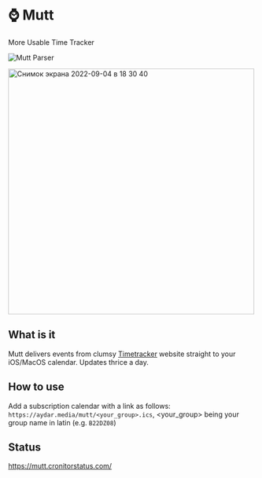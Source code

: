 # ⌚️ Mutt
More Usable Time Tracker

![Mutt Parser](https://cronitor.io/badges/MAypum/production/WVrZSIRM3unLDl0QF8MdHQ2zsBo.svg)

<img width="500" alt="Снимок экрана 2022-09-04 в 18 30 40" src="https://user-images.githubusercontent.com/45698501/188323768-e45f4e52-55f7-4c15-af88-58e50874541e.jpeg">

## What is it
Mutt delivers events from clumsy [Timetracker](https://timetracker.hse.ru) website straight to your iOS/MacOS calendar. Updates thrice a day.
## How to use
Add a subscription calendar with a link as follows: `https://aydar.media/mutt/<your_group>.ics`, <your_group> being your group name in latin (e.g. `B22DZ08`) 
## Status
https://mutt.cronitorstatus.com/
